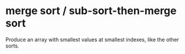 # merge sort / sub-sort-then-merge sort

Produce an array with smallest values at smallest indexes,
like the other sorts.

